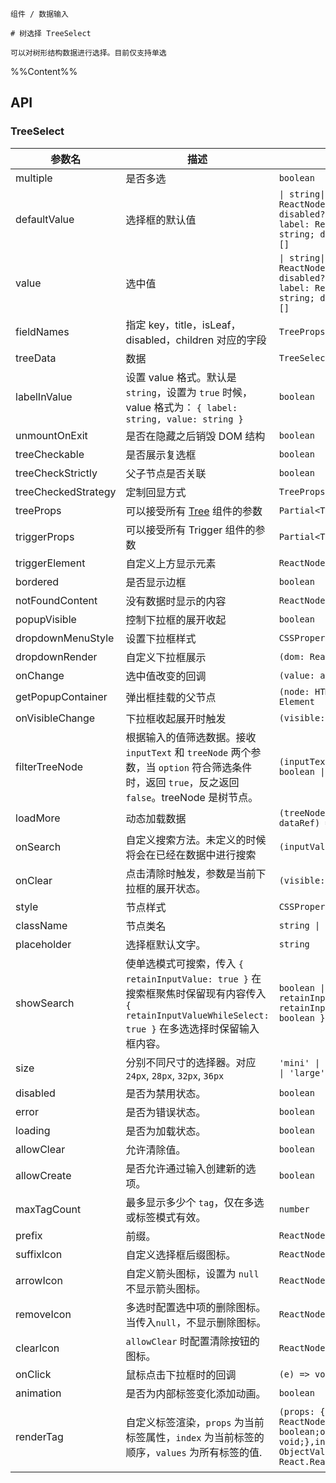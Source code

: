 `````
组件 / 数据输入

# 树选择 TreeSelect

可以对树形结构数据进行选择。目前仅支持单选
`````

%%Content%%

## API

### TreeSelect

|参数名|描述|类型|默认值|版本|
|---|---|---|---|---|
|multiple|是否多选|`boolean`|`-`|-|
|defaultValue|选择框的默认值|`\| string\| string[]\| { label: ReactNode; value: string; disabled?: boolean }\| { label: ReactNode; value: string; disabled?: boolean }[]`|`-`|-|
|value|选中值|`\| string\| string[]\| { label: ReactNode; value: string; disabled?: boolean }\| { label: ReactNode; value: string; disabled?: boolean }[]`|`-`|-|
|fieldNames|指定 key，title，isLeaf，disabled，children 对应的字段|`TreeProps['fieldNames']`|`DefaultFieldNames`|2.11.0|
|treeData|数据|`TreeSelectDataType[]`|`-`|-|
|labelInValue|设置 value 格式。默认是 `string`，设置为 `true` 时候，value 格式为： `{ label: string, value: string }`|`boolean`|`-`|-|
|unmountOnExit|是否在隐藏之后销毁 DOM 结构|`boolean`|`-`|-|
|treeCheckable|是否展示复选框|`boolean`|`-`|-|
|treeCheckStrictly|父子节点是否关联|`boolean`|`-`|-|
|treeCheckedStrategy|定制回显方式|`TreeProps['checkedStrategy']`|`all`|-|
|treeProps|可以接受所有 [Tree](/react/components/tree) 组件的参数|`Partial<TreeProps>`|`-`|-|
|triggerProps|可以接受所有 Trigger 组件的参数|`Partial<TriggerProps>`|`-`|-|
|triggerElement|自定义上方显示元素|`ReactNode`|`-`|-|
|bordered|是否显示边框|`boolean`|`true`|-|
|notFoundContent|没有数据时显示的内容|`ReactNode`|`-`|-|
|popupVisible|控制下拉框的展开收起|`boolean`|`-`|-|
|dropdownMenuStyle|设置下拉框样式|`CSSProperties`|`-`|2.3.0|
|dropdownRender|自定义下拉框展示|`(dom: ReactNode) => ReactNode`|`-`|2.3.0|
|onChange|选中值改变的回调|`(value: any) => void`|`-`|-|
|getPopupContainer|弹出框挂载的父节点|`(node: HTMLElement) => Element`|`-`|-|
|onVisibleChange|下拉框收起展开时触发|`(visible: boolean) => void`|`-`|-|
|filterTreeNode|根据输入的值筛选数据。接收 `inputText` 和 `treeNode` 两个参数，当 `option` 符合筛选条件时，返回 `true`，反之返回 `false`。treeNode 是树节点。|`(inputText, treeNode: any) => boolean \| void`|`-`|-|
|loadMore|动态加载数据|`(treeNode: NodeProps, dataRef) => void`|`-`|-|
|onSearch|自定义搜索方法。未定义的时候将会在已经在数据中进行搜索|`(inputValue: string) => void`|`-`|-|
|onClear|点击清除时触发，参数是当前下拉框的展开状态。|`(visible: boolean) => void`|`-`|-|
|style|节点样式|`CSSProperties`|`-`|-|
|className|节点类名|`string \| string[]`|`-`|-|
|placeholder|选择框默认文字。|`string`|`-`|-|
|showSearch|使单选模式可搜索，传入 `{ retainInputValue: true }` 在搜索框聚焦时保留现有内容传入 `{ retainInputValueWhileSelect: true }` 在多选选择时保留输入框内容。|`boolean \| { retainInputValue?: boolean; retainInputValueWhileSelect?: boolean }`|`-`|-|
|size|分别不同尺寸的选择器。对应 `24px`, `28px`, `32px`, `36px`|`'mini' \| 'small' \| 'default' \| 'large'`|`-`|-|
|disabled|是否为禁用状态。|`boolean`|`-`|-|
|error|是否为错误状态。|`boolean`|`-`|-|
|loading|是否为加载状态。|`boolean`|`-`|-|
|allowClear|允许清除值。|`boolean`|`-`|-|
|allowCreate|是否允许通过输入创建新的选项。|`boolean`|`-`|2.13.0|
|maxTagCount|最多显示多少个 `tag`，仅在多选或标签模式有效。|`number`|`-`|-|
|prefix|前缀。|`ReactNode`|`-`|2.11.0|
|suffixIcon|自定义选择框后缀图标。|`ReactNode`|`-`|-|
|arrowIcon|自定义箭头图标，设置为 `null` 不显示箭头图标。|`ReactNode \| null`|`-`|-|
|removeIcon|多选时配置选中项的删除图标。当传入`null`，不显示删除图标。|`ReactNode \| null`|`-`|-|
|clearIcon|`allowClear` 时配置清除按钮的图标。|`ReactNode`|`-`|2.26.0|
|onClick|鼠标点击下拉框时的回调|`(e) => void`|`-`|-|
|animation|是否为内部标签变化添加动画。|`boolean`|`true`|2.15.0|
|renderTag|自定义标签渲染，`props` 为当前标签属性，`index` 为当前标签的顺序，`values` 为所有标签的值.|`(props: {value: any;label: ReactNode;closable: boolean;onClose: (event) => void;},index: number,values: ObjectValueType[]) => React.ReactNode`|`-`|index、values added in 2.15.0|
